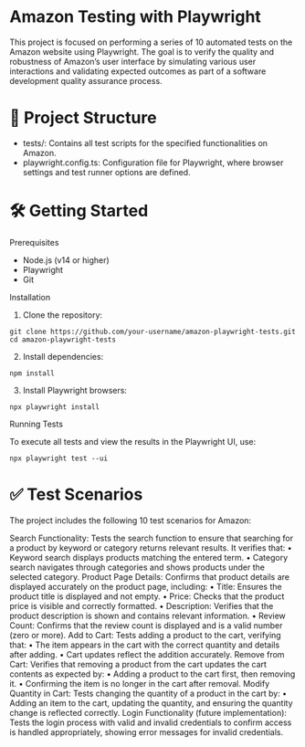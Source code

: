 # Amazon Testing with Playwright

This project is focused on performing a series of 10 automated tests on the Amazon website using Playwright. The goal is to verify the quality and robustness of Amazon’s user interface by simulating various user interactions and validating expected outcomes as part of a software development quality assurance process.

# 📁 Project Structure

- tests/: Contains all test scripts for the specified functionalities on Amazon.
- playwright.config.ts: Configuration file for Playwright, where browser settings and test runner options are defined.

# 🛠️ Getting Started

Prerequisites

- Node.js (v14 or higher)
- Playwright
- Git

Installation

1. Clone the repository:

```
git clone https://github.com/your-username/amazon-playwright-tests.git
cd amazon-playwright-tests
```

2. Install dependencies:

```
npm install
```


3. Install Playwright browsers:

```
npx playwright install
```



Running Tests

To execute all tests and view the results in the Playwright UI, use:

```
npx playwright test --ui
```

# ✅ Test Scenarios

The project includes the following 10 test scenarios for Amazon:

Search Functionality: Tests the search function to ensure that searching for a product by keyword or category returns relevant results. It verifies that:
	•	Keyword search displays products matching the entered term.
	•	Category search navigates through categories and shows products under the selected category.
Product Page Details: Confirms that product details are displayed accurately on the product page, including:
	•	Title: Ensures the product title is displayed and not empty.
	•	Price: Checks that the product price is visible and correctly formatted.
	•	Description: Verifies that the product description is shown and contains relevant information.
	•	Review Count: Confirms that the review count is displayed and is a valid number (zero or more).
Add to Cart: Tests adding a product to the cart, verifying that:
	•	The item appears in the cart with the correct quantity and details after adding.
	•	Cart updates reflect the addition accurately.
Remove from Cart: Verifies that removing a product from the cart updates the cart contents as expected by:
	•	Adding a product to the cart first, then removing it.
	•	Confirming the item is no longer in the cart after removal.
Modify Quantity in Cart: Tests changing the quantity of a product in the cart by:
	•	Adding an item to the cart, updating the quantity, and ensuring the quantity change is reflected correctly.
Login Functionality (future implementation): Tests the login process with valid and invalid credentials to confirm access is handled appropriately, showing error messages for invalid credentials.
